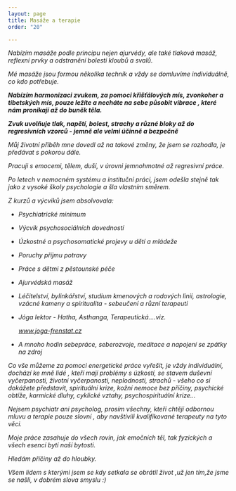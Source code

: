 ```yaml
---
layout: page
title: Masáže a terapie
order: "20"

---
```

_Nabízím masáže podle principu nejen ajurvédy, ale také tlaková masáž, reflexní prvky a odstranění bolesti kloubů a svalů._

_Mé masáže jsou formou několika technik a vždy se domluvíme individuálně, co kdo potřebuje._

**_Nabízím harmonizaci zvukem, za pomoci křišťálových mís, zvonkoher a tibetských mís, pouze ležíte a necháte na sebe působit vibrace , které nám pronikají až do buněk těla._**

**_Zvuk uvolňuje tlak, napětí, bolest, strachy a různé bloky až do regresivních vzorců - jemně ale velmi účinně a bezpečně_**

_Můj životní příběh mne dovedl až na takové změny, že jsem se rozhodla, je předávat s pokorou dále._

_Pracuji s emocemi, tělem, duší, v úrovni jemnohmotné až regresivní práce._

_Po letech v nemocném systému a instituční práci, jsem odešla stejně tak jako z vysoké školy psychologie a šla vlastním směrem._

_Z kurzů a výcviků jsem absolvovala:_

* _Psychiatrické minimum_
* _Výcvik psychosociálních dovedností_
* _Úzkostné a psychosomatické projevy u dětí a mládeže_
* _Poruchy příjmu potravy_
* _Práce s dětmi z pěstounské péče_
* _Ajurvédská masáž_
* _Léčitelství, bylinkářství, studium kmenových a rodových linií, astrologie, vzácné kameny a spiritualita - sebeučení a různí terapeuti_
* _Jóga lektor - Hatha, Asthanga, Terapeutická....viz._

  _www.joga-frenstat.cz_
* _A mnoho hodin sebepráce, seberozvoje, meditace a napojení se zpátky na zdroj_

_Co vše můžeme za pomoci energetické práce vyřešit, je vždy individuální, dochází ke mně lidé , kteří mají problémy s úzkostí, se stavem duševní vyčerpanosti, životní vyčerpanosti, neplodnosti, strachů - všeho co si dokážete představit, spirituální krize, kožní nemoce bez příčiny, psychické obtíže, karmické dluhy, cyklické vztahy, psychospirituální krize..._

_Nejsem psychiatr ani psycholog, prosím všechny, kteří chtějí odbornou mluvu a terapie pouze slovní , aby navštívili kvalifikované terapeuty na tyto věci._

_Moje práce zasahuje do všech rovin, jak emočních těl, tak fyzických a všech esencí bytí naší bytosti._

_Hledám příčiny až do hloubky._

_Všem lidem s kterými jsem se kdy setkala se obrátil život ,už jen tím,že jsme se našli, v dobrém slova smyslu :)_